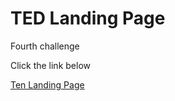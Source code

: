 # TED Landing Page

Fourth challenge

Click the link below

[Ten Landing Page](https://ted-landingpage-diego.netlify.app/)
